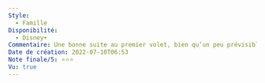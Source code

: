 ```yaml
---
Style:
  - Famille
Disponibilité:
  - Disney+
Commentaire: Une bonne suite au premier volet, bien qu’un peu prévisible dans son dénouement.
Date de création: 2022-07-10T06:53
Note finale/5: ⭐⭐⭐
Vu: true
---
```

